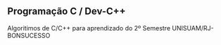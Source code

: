 ﻿## Programação C / Dev-C++
Algoritimos de C/C++ para aprendizado do 2º Semestre UNISUAM/RJ-BONSUCESSO
